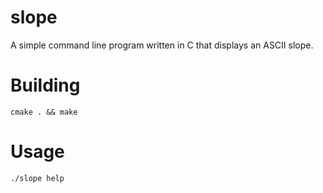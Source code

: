 # slope

A simple command line program written in C that displays an ASCII slope.

# Building

`cmake . && make`

# Usage

`./slope help`
